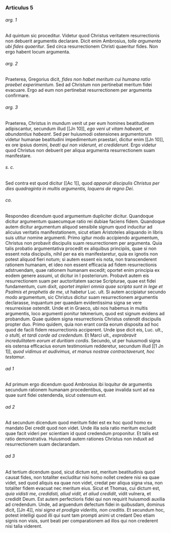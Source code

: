 ### Articulus 5

###### arg. 1
Ad quintum sic proceditur. Videtur quod Christus veritatem resurrectionis non debuerit argumentis declarare. Dicit enim Ambrosius, *tolle argumenta ubi fides quaeritur*. Sed circa resurrectionem Christi quaeritur fides. Non ergo habent locum argumenta.

###### arg. 2
Praeterea, Gregorius dicit, *fides non habet meritum cui humana ratio praebet experimentum*. Sed ad Christum non pertinebat meritum fidei evacuare. Ergo ad eum non pertinebat resurrectionem per argumenta confirmare.

###### arg. 3
Praeterea, Christus in mundum venit ut per eum homines beatitudinem adipiscantur, secundum illud [[Jn 10]], *ego veni ut vitam habeant, et abundantius habeant*. Sed per huiusmodi ostensiones argumentorum videtur humanae beatitudini impedimentum praestari, dicitur enim [[Jn 10]], ex ore ipsius domini, *beati qui non viderunt, et crediderunt*. Ergo videtur quod Christus non debuerit per aliqua argumenta resurrectionem suam manifestare.

###### s. c.
Sed contra est quod dicitur [[Ac 1]], quod *apparuit discipulis Christus per dies quadraginta in multis argumentis, loquens de regno Dei*.

###### co.
Respondeo dicendum quod argumentum dupliciter dicitur. Quandoque dicitur argumentum quaecumque ratio rei dubiae faciens fidem. Quandoque autem dicitur argumentum aliquod sensibile signum quod inducitur ad alicuius veritatis manifestationem, sicut etiam Aristoteles aliquando in libris suis utitur nomine argumenti. Primo igitur modo accipiendo argumentum, Christus non probavit discipulis suam resurrectionem per argumenta. Quia talis probatio argumentativa procedit ex aliquibus principiis, quae si non essent nota discipulis, nihil per ea eis manifestaretur, quia ex ignotis non potest aliquod fieri notum; si autem essent eis nota, non transcenderent rationem humanam, et ideo non essent efficacia ad fidem resurrectionis adstruendam, quae rationem humanam excedit; oportet enim principia ex eodem genere assumi, ut dicitur in I posteriorum. Probavit autem eis resurrectionem suam per auctoritatem sacrae Scripturae, quae est fidei fundamentum, cum dixit, *oportet impleri omnia quae scripta sunt in lege et Psalmis et prophetis de me*, ut habetur Luc. ult. Si autem accipiatur secundo modo argumentum, sic Christus dicitur suam resurrectionem argumentis declarasse, inquantum per quaedam evidentissima signa se vere resurrexisse ostendit. Unde et in Graeco, ubi nos habemus in multis argumentis, loco argumenti ponitur tekmerium, quod est signum evidens ad probandum. Quae quidem signa resurrectionis Christus ostendit discipulis propter duo. Primo quidem, quia non erant corda eorum disposita ad hoc quod de facili fidem resurrectionis acciperent. Unde ipse dicit eis, Luc. ult., *o stulti, et tardi corde ad credendum*. Et Marci ult., *exprobravit incredulitatem eorum et duritiam cordis*. Secundo, ut per huiusmodi signa eis ostensa efficacius eorum testimonium redderetur, secundum illud [[1 Jn 1]], *quod vidimus et audivimus, et manus nostrae contractaverunt, hoc testamur*.

###### ad 1
Ad primum ergo dicendum quod Ambrosius ibi loquitur de argumentis secundum rationem humanam procedentibus, quae invalida sunt ad ea quae sunt fidei ostendenda, sicut ostensum est.

###### ad 2
Ad secundum dicendum quod meritum fidei est ex hoc quod homo ex mandato Dei credit quod non videt. Unde illa sola ratio meritum excludit quae facit videri per scientiam id quod credendum proponitur. Et talis est ratio demonstrativa. Huiusmodi autem rationes Christus non induxit ad resurrectionem suam declarandam.

###### ad 3
Ad tertium dicendum quod, sicut dictum est, meritum beatitudinis quod causat fides, non totaliter excluditur nisi homo nollet credere nisi ea quae videt, sed quod aliquis ea quae non videt, credat per aliqua signa visa, non totaliter fidem evacuat nec meritum eius. Sicut et Thomas, cui dictum est, *quia vidisti me, credidisti, aliud vidit, et aliud credidit*, vidit vulnera, et credidit Deum. Est autem perfectioris fidei qui non requirit huiusmodi auxilia ad credendum. Unde, ad arguendum defectum fidei in quibusdam, dominus dicit, [[Jn 4]], *nisi signa et prodigia videritis, non creditis*. Et secundum hoc, potest intelligi quod illi qui sunt tam prompti animi ut credant Deo etiam signis non visis, sunt beati per comparationem ad illos qui non crederent nisi talia viderent.

